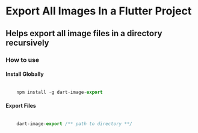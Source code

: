 # Export All Images In a Flutter Project

## Helps export all image files in a directory recursively

### How to use

#### Install Globally

```js

    npm install -g dart-image-export

```

#### Export Files

```js

    dart-image-export /** path to directory **/

```
